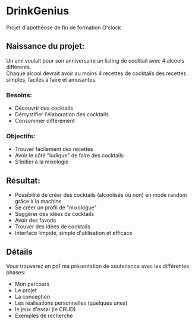 # DrinkGenius
Projet d'apothéose de fin de formation O'clock
## Naissance du projet:
Un ami voulait pour son anniversaire un listing de cocktail avec 4 alcools différents. <br>
Chaque alcool devrait avoir au moins 4 recettes de cocktails
des recettes simples, faciles à faire et amusantes.
### Besoins: 
* Découvrir des cocktails
* Démystifier l'élaboration des cocktails
* Consommer différement 
### Objectifs:
* Trouver facilement des recettes
* Avoir le côté "ludique" de faire des cocktails
* S'initier à la mixologie

## Résultat:
* Possibilité de créer des cocktails (alcoolisés ou non) en mode random grâce à la machine
* Se créer un profil de "mixologue"
* Suggérer des idées de cocktails
* Avoir des favoris
* Trouver des idées de cocktails
* Interface limpide, simple d'utilisation et efficace

## Détails
Vous trouverez en pdf ma présentation de soutenance avec les différentes phases: <br>
* Mon parcours
* Le projet
* La conception
* Les réalisations personnelles (quelques unes)
* le jeux d'essai (le CRUD)
* Exemples de recherche